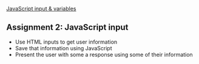 [JavaScript input & variables](https://owenroberts.github.io/mmp310/week2/index.html)
<h2>Assignment 2: JavaScript input</h2>
<ul>
	<li>Use HTML inputs to get user information</li>
	<li>Save that information using JavaScript</li>
	<li>Present the user with some a response using some of their information</li>
</ul>